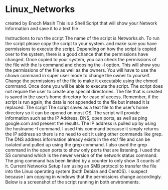 # Linux_Networks
created by Enoch Masih
This is a Shell Script that will show your Network Information and save it to a text file 

Instructions to run the script
The name of the script is Networks.sh. To run the script please copy the script to your system. and make sure you have permissions to execute the script. Depending on how the script is copied over to the system, there is a good chance that the permissions have changed. Once copied to your system, you can check the permissions of the file with the ls command and choosing the -l option. This will show you the permissions of the file as well as the owners. You will have to use the chown command in super user mode to change the owner to yourself. Change the permissions of the file to make it executable using the chmod command. Once done you will be able to execute the script. The script does not require the user to create any special directories. The file that is created is saved in the user’s home directory for ease of access. Remember, if the script is run again, the data is not appended to the file but instead it is replaced. 
The script
The script saves as a text file to the user’s home directory so it can be opened on most OS. The script will provide information such as the IP Address, DNS, open ports, as well as ping google.com and present the results. The IP address is pulled up by using the hostname -I command. I used this command because it simply returns the IP address so there is no need to edit it using other commands like grep.  The DNS address information already exists in the etc/ file and can be isolated and pulled up using the grep command. I also used the grep command in the open ports to show only ports that are listening. I used the SS command which is the newer version of the network status command. The ping command has been limited by a counter to only show 3 counts of it.
Current Networks Setup 
I am using an SMB protocol to transfer the file into the Linux operating system (both Debian and CentOS). I suspect because I am copying in windows that the permissions change accordingly. Below is a screenshot of the script running in both environments. 
